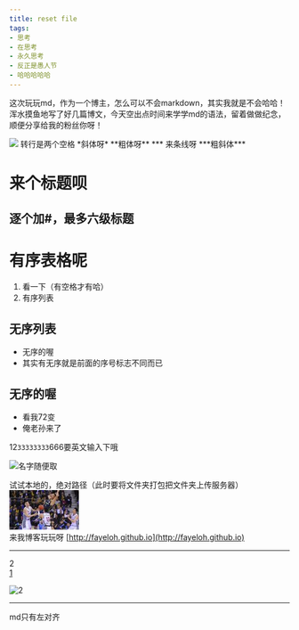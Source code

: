 ```yaml
---
title: reset file
tags: 
- 思考
- 在思考
- 永久思考
- 反正是愚人节
- 哈哈哈哈哈
---
```

这次玩玩md，作为一个博主，怎么可以不会markdown，其实我就是不会哈哈！浑水摸鱼地写了好几篇博文，今天空出点时间来学学md的语法，留着做做纪念，顺便分享给我的粉丝你呀！

<img src="https://i.loli.net/2018/04/15/5ad3014bb06a2.jpg" width=70% height= />   
转行是两个空格  
*斜体呀*  
**粗体呀**  
***    
来条线呀  
***粗斜体***

# 来个标题呗
## 逐个加#，最多六级标题

# 有序表格呢
1. 看一下（有空格才有哈）
2. 有序列表   

## 无序列表
- 无序的喔
- 其实有无序就是前面的序号标志不同而已

## 无序的喔
* 看我72变
* 俺老孙来了

12`33333333`666要英文输入下哦  
  
![名字随便取](https://p0.ssl.qhimgs4.com/dmfd/125_71_/t0146d188c94eb721cb.jpg?size=550x733)  

试试本地的，绝对路径（此时要将文件夹打包把文件夹上传服务器）  
![俺是本地的](./img/tryme.jpg)  
来我博客玩玩呀
[http://fayeloh.github.io](http://fayeloh.github.io)
  ****
2   
[1][1]  

![2][1]  

[1]:https://p0.ssl.qhimgs4.com/dmfd/125_71_/t0146d188c94eb721cb.jpg?size=550x733
****
md只有左对齐

